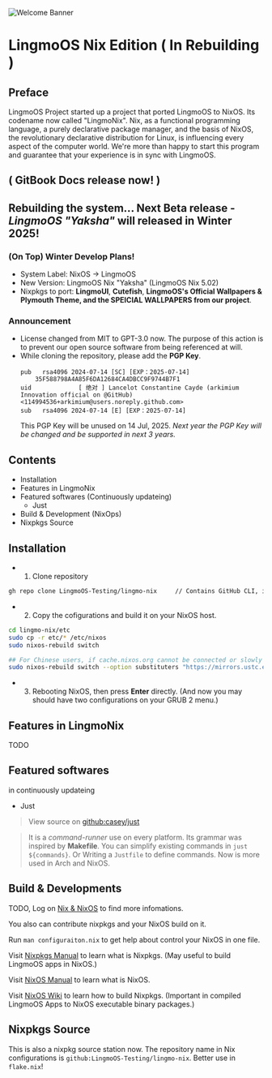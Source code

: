 ![Welcome Banner](https://github.com/user-attachments/assets/61c61e0c-edf0-4542-9423-507acc1f6ba6)

# LingmoOS Nix Edition ( In Rebuilding )
## Preface
LingmoOS Project started up a project that ported LingmoOS to NixOS. Its codename now called "LingmoNix". Nix, as a functional programming language, a purely declarative package manager, and the basis of NixOS, the revolutionary declarative distribution for Linux, is influencing every aspect of the computer world. We're more than happy to start this program and guarantee that your experience is in sync with LingmoOS.

## ( GitBook Docs release now! )
## Rebuilding the system... Next Beta release - *LingmoOS "Yaksha"* will released in Winter 2025!

### (On Top) Winter Develop Plans!
  - System Label: NixOS -> LingmoOS
  - New Version: LingmoOS Nix "Yaksha" (LingmoOS Nix 5.02)
  - Nixpkgs to port: **LingmoUI**, **Cutefish**, **LingmoOS's Official Wallpapers & Plymouth Theme, and the SPEICIAL WALLPAPERS from our project**.
### Announcement
- License changed from MIT to GPT-3.0 now. The purpose of this action is to prevent our open source software from being referenced at will.
- While cloning the repository, please add the **PGP Key**.
  ```
  pub   rsa4096 2024-07-14 [SC] [EXP：2025-07-14]
      35F588798A4A85F6DA12684CA4DBCC9F9744B7F1
  uid             [ 绝对 ] Lancelot Constantine Cayde (arkimium Innovation official on @GitHub) <114994536+arkimium@users.noreply.github.com>
  sub   rsa4096 2024-07-14 [E] [EXP：2025-07-14]
  ```
  This PGP Key will be unused on 14 Jul, 2025. *Next year the PGP Key will be changed and be supported in next 3 years.*
  
## Contents

- Installation
- Features in LingmoNix
- Featured softwares (Continuously updateing)
  - Just
- Build & Development (NixOps)
- Nixpkgs Source

## Installation

  - 1. Clone repository
  ```bash
  gh repo clone LingmoOS-Testing/lingmo-nix     // Contains GitHub CLI, if not, then use git.
  ``` 
  - 2. Copy the cofigurations and build it on your NixOS host.
  ```bash
  cd lingmo-nix/etc
  sudo cp -r etc/* /etc/nixos
  sudo nixos-rebuild switch

  ## For Chinese users, if cache.nixos.org cannot be connected or slowly connection, then run:
  sudo nixos-rebuild switch --option substituters "https://mirrors.ustc.edu.cn/nix-channels/store"
  ```

  - 3. Rebooting NixOS, then press **Enter** directly. (And now you may should have two configurations on your GRUB 2 menu.)

## Features in LingmoNix

TODO

## Featured softwares

in continuously updateing

   - Just

> View source on [github:casey/just](https://github.com/casey/just)
   
> It is a *command-runner* use on every platform. Its grammar was inspired by **Makefile**. You can simplify existing commands in `just ${commands}`. Or Writing a `Justfile` to define commands. Now is more used in Arch and NixOS.

## Build & Developments 

TODO, Log on [Nix & NixOS](nixos.org) to find more infomations.

You also can contribute nixpkgs and your NixOS build on it.

Run `man configuraiton.nix` to get help about control your NixOS in one file.

Visit [Nixpkgs Manual](https://nixos.org/manual/nixpkgs/stable/) to learn what is Nixpkgs. (May useful to build LingmoOS apps in NixOS.)

Visit [NixOS Manual](https://nixos.org/manual/nixos/stable) to learn what is NixOS.

Visit [NixOS Wiki](https://nixos.wiki/wiki/Nixpkgs/Create_and_debug_packages) to learn how to build Nixpkgs. (Important in compiled LingmoOS Apps to NixOS executable binary packages.)

## Nixpkgs Source
This is also a nixpkg source station now. The repository name in Nix configurations is `github:LingmoOS-Testing/lingmo-nix`. Better use in `flake.nix`!
